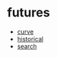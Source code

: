 # futures

- [curve](/v3/sdk/reference/futures/curve)
- [historical](/v3/sdk/reference/futures/historical)
- [search](/v3/sdk/reference/futures/search)
